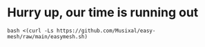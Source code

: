 # Hurry up, our time is running out

```
bash <(curl -Ls https://github.com/Musixal/easy-mesh/raw/main/easymesh.sh)
```

